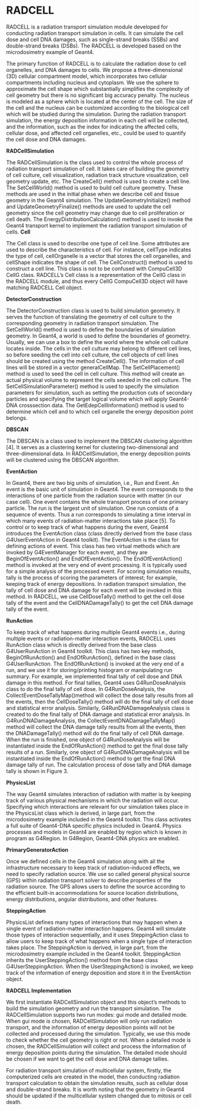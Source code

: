 # RADCELL
RADCELL is a radiation transport simulation module developed for conducting radiation transport simulation in cells. It can simulate the cell dose and cell DNA damages, such as single-strand breaks (SSBs) and double-strand breaks (DSBs). The RADCELL is developed based on the microdosimetry example of Geant4.  

The primary function of RADCELL is to calculate the radiation dose to cell organelles, and DNA damages to cells. We propose a three-dimensional (3D) cellular compartment model, which incorporates two cellular compartments including nucleus and cytoplasm. We use the sphere to approximate the cell shape which substantially simplifies the complexity of cell geometry but there is no significant big accuracy penalty. The nucleus is modeled as a sphere which is located at the center of the cell. The size of the cell and the nucleus can be customized according to the biological cell which will be studied during the simulation. 
During the radiation transport simulation, the energy deposition information in each cell will be collected, and the information, such as the index for indicating the affected cells, cellular dose, and affected cell organelles, etc., could be used to quantify the cell dose and DNA damages. 

**RADCellSimulation**

The RADCellSimulation is the class used to control the whole process of radiation transport simulation of cell. It takes care of building the geometry of cell culture, cell visualization, radiation track structure visualization, cell geometry update, etc. The CreateCell() method is used to create a cell line. The SetCellWorld() method is used to build cell culture geometry. These methods are used in the initial phase when we describe cell and tissue geometry in the Geant4 simulation. The UpdateGeometryInitialize() method and UpdateGeometryFinalize() methods are used to update the cell geometry since the cell geometry may change due to cell proliferation or cell death. The EnergyDistributionCalculation() method is used to invoke the Geant4 transport kernel to implement the radiation transport simulation of cells.
**Cell**

The Cell class is used to describe one type of cell line. Some attributes are used to describe the characteristics of cell. For instance, cellType indicates the type of cell, cellOrganelle is a vector that stores the cell organelles, and cellShape indicates the shape of cell. The CellConstruct() method is used to construct a cell line. This class is not to be confused with CompuCell3D CellG class.  RADCELL’s Cell class is a representation of the CellG class in the RADCELL module, and thus every CellG CompuCell3D object will have matching RADCELL Cell object. 
 
 **DetectorConstruction**
 
The DetectorConstruction class is used to build simulation geometry. It serves the function of translating the geometry of cell culture to the corresponding geometry in radiation transport simulation. The SetCellWorld() method is used to define the boundaries of simulation geometry. In Geant4, a world is used to define the boundaries of geometry. Usually, we can use a box to define the world where the whole cell culture locates inside. The cells in the cell culture may belong to different cell lines, so before seeding the cell into cell culture, the cell objects of cell lines should be created using the method CreateCell(). The information of cell lines will be stored in a vector generalCellMap. The SetCellPlacement() method is used to seed the cell in cell culture. This method will create an actual physical volume to represent the cells seeded in the cell culture. The SetCellSimulationParameter() method is used to specify the simulation parameters for simulation, such as setting the production cuts of secondary particles and specifying the target logical volume which will apply Geant4-DNA crosssection data. The GetEdepCellInformation()  method is used to determine which cell and to which cell organelle the energy deposition point belongs.

**DBSCAN**

The DBSCAN is a class used to implement the DBSCAN clustering algorithm [4]. It serves as a clustering kernel for clustering two-dimensional and three-dimensional data. In RADCellSimulation, the energy deposition points will be clustered using the DBSCAN algorithm.

**EventAction**

In Geant4, there are two big units of simulation, i.e., Run and Event. An event is the basic unit of simulation in Geant4. The event corresponds to the interactions of one particle from the radiation source with matter (in our case cell). One event contains the whole transport process of one primary particle. The run is the largest unit of simulation. One run consists of a sequence of events. Thus a run corresponds to simulating a time interval in which many events of radiation-matter interactions take place [5]. To control or to keep track of what happens during the event, Geant4 introduces the EventAction class (class directly derived from the base class G4UserEventAction in Geant4 toolkit). The EventAction is the class for defining actions of event. This class has two virtual methods which are invoked by G4EventManager for each event, and they are BeginOfEventAction() and EndOfEventAction(). The EndOfEventAction() method is invoked at the very end of event processing. It is typically used for a simple analysis of the processed event. For scoring simulation results, tally is the process of scoring the parameters of interest; for example, keeping track of energy depositions. In radiation transport simulation, the tally of cell dose and DNA damage for each event will be invoked in this method. In RADCELL, we use CellDoseTally() method to get the cell dose tally of the event and  the CellDNADamageTally() to get the cell DNA damage tally of the event.

**RunAction**

To keep track of what happens during multiple Geant4 events i.e., during multiple events or radiation-matter interaction events, RADCELL uses RunAction class which is directly derived from the base class G4UserRunAction in Geant4 toolkit. This class has two key methods, BeginOfRunAction() and EndOfRunAction(), defined in the base class G4UserRunAction. The EndOfRunAction() is invoked at the very end of a run, and we use it for storing/printing histogram or manipulating run summary. For example, we implemented final tally of cell dose and DNA damage in this method. For final tallies, Geant4 uses G4RunDoseAnalysis class to do the final tally of cell dose. In G4RunDoseAnalysis, the CollectEventDoseTallyMap()method will collect the dose tally results from all the events, then the CellDoseTally() method will do the final tally of cell dose and statistical error analysis. Similarly, G4RunDNADamageAnalysis class is created to do the final tally of DNA damage and statistical error analysis. 
In G4RunDNADamageAnalysis, the CollectEventDNADamageTallyMap() method will collect the DNA damage tally results from all the events, then the DNADamageTally() method will do the final tally of cell DNA damage. When the run is finished, one object of G4RunDoseAnalysis will be instantiated inside the EndOfRunAction() method to get the final dose tally results of a run. Similarly, one object of G4RunDNADamageAnalysis will be instantiated inside the EndOfRunAction() method to get the final DNA damage tally of run. The calculation process of dose tally and DNA damage tally is shown in Figure 3.
 

**PhysicsList**

The way Geant4 simulates interaction of radiation with matter is by keeping track of various physical mechanisms in which the radiation will occur. Specifying which interactions are relevant for our simulation takes place in the PhysicsList class which is derived, in large part, from the microdosimetry example included in the Geant4 toolkit. This class activates a full suite of Geant4-DNA specific physics included in Geant4. Physics processes and models in Geant4 are enabled by region which is known in program as G4Region. In G4Region, Geant4-DNA physics are enabled.

**PrimaryGeneratorAction**

Once we defined cells in the Geant4 simulation along with all the infrastructure necessary to keep track of radiation-induced effects, we need to specify radiation source. We use so called general physical source (GPS) within radiation transport solver to describe properties of the radiation source. The GPS allows users to define the source according to the efficient built-in accommodations for source location distributions, energy distributions, angular distributions, and other features.

**SteppingAction**

PhysicsList defines many types of interactions that may happen when a single event of radiation-matter interaction happens. Geant4 will simulate those types of interaction sequentially, and it uses SteppingAction class to allow users to keep track of what happens when a single type of interaction takes place. The SteppingAction is derived, in large part, from the microdosimetry example included in the Geant4 toolkit. SteppingAction inherits the UserSteppingAction() method from the base class G4UserSteppingAction. When the UserSteppingAction() is invoked, we keep track of the information of energy deposition and store it in the EventAction object.

 

**RADCELL Implementation**

We first instantiate RADCellSimulation object and this object’s methods to build the simulation geometry and run the transport simulation. The RADCellSimulation supports two run modes: gui mode and detailed mode. When gui mode is chosen, RADCellSimulation will only run radiation transport, and the information of energy deposition points will not be collected and processed during the simulation. Typically, we use this mode to check whether the cell geometry is right or not. When a detailed mode is chosen, the RADCellSimulation will collect and process the information of energy deposition points during the simulation. The detailed mode should be chosen if we want to get the cell dose and DNA damage tallies.
 
For radiation transport simulation of multicellular system, firstly, the computerized cells are created in the model, then conducting radiation transport calculation to obtain the simulation results, such as cellular dose and double-strand breaks. It is worth noting that the geometry in Geant4 should be updated if the multicellular system changed due to mitosis or cell death. 


